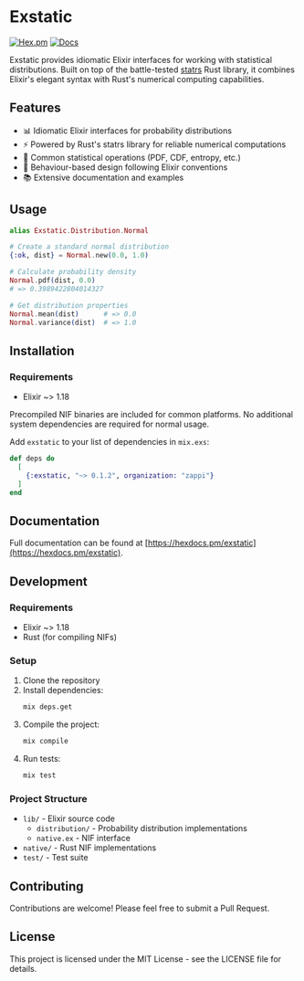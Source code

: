 # Exstatic

[![Hex.pm](https://img.shields.io/hexpm/v/exstatic.svg)](https://hex.pm/packages/zappi/exstatic)
[![Docs](https://img.shields.io/badge/hex-docs-blue.svg)](https://zappi.hexdocs.pm/exstatic)

Exstatic provides idiomatic Elixir interfaces for working with statistical distributions. Built on top of the battle-tested [statrs](https://docs.rs/statrs) Rust library, it combines Elixir's elegant syntax with Rust's numerical computing capabilities.

## Features

- 📊 Idiomatic Elixir interfaces for probability distributions
- ⚡ Powered by Rust's statrs library for reliable numerical computations
- 🧮 Common statistical operations (PDF, CDF, entropy, etc.)
- 📐 Behaviour-based design following Elixir conventions
- 📚 Extensive documentation and examples

## Usage

```elixir
alias Exstatic.Distribution.Normal

# Create a standard normal distribution
{:ok, dist} = Normal.new(0.0, 1.0)

# Calculate probability density
Normal.pdf(dist, 0.0)
# => 0.3989422804014327

# Get distribution properties
Normal.mean(dist)      # => 0.0
Normal.variance(dist)  # => 1.0
```

## Installation

### Requirements

- Elixir ~> 1.18

Precompiled NIF binaries are included for common platforms. No additional system dependencies are required for normal usage.

Add `exstatic` to your list of dependencies in `mix.exs`:

```elixir
def deps do
  [
    {:exstatic, "~> 0.1.2", organization: "zappi"}
  ]
end
```

## Documentation

Full documentation can be found at [https://hexdocs.pm/exstatic](https://hexdocs.pm/exstatic).

## Development

### Requirements

- Elixir ~> 1.18
- Rust (for compiling NIFs)

### Setup

1. Clone the repository
2. Install dependencies:
   ```bash
   mix deps.get
   ```
3. Compile the project:
   ```bash
   mix compile
   ```
4. Run tests:
   ```bash
   mix test
   ```

### Project Structure

- `lib/` - Elixir source code
  - `distribution/` - Probability distribution implementations
  - `native.ex` - NIF interface
- `native/` - Rust NIF implementations
- `test/` - Test suite

## Contributing

Contributions are welcome! Please feel free to submit a Pull Request.

## License

This project is licensed under the MIT License - see the LICENSE file for details.
